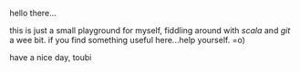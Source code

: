 hello there...

this is just a small playground for myself, fiddling around with *scala* and *git* a wee bit.
if you find something useful here...help yourself. =o)

have a nice day,
toubi
